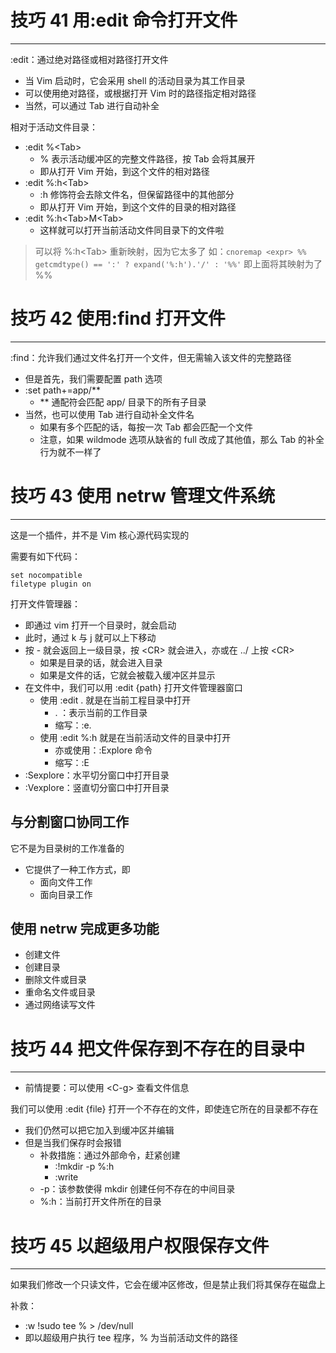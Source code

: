 # 技巧 41 用:edit 命令打开文件
---

:edit：通过绝对路径或相对路径打开文件
- 当 Vim 启动时，它会采用 shell 的活动目录为其工作目录
- 可以使用绝对路径，或根据打开 Vim 时的路径指定相对路径
- 当然，可以通过 Tab 进行自动补全

相对于活动文件目录：
- :edit %\<Tab>
	- % 表示活动缓冲区的完整文件路径，按 Tab 会将其展开
	- 即从打开 Vim 开始，到这个文件的相对路径
- :edit %:h\<Tab>
	- :h 修饰符会去除文件名，但保留路径中的其他部分
	- 即从打开 Vim 开始，到这个文件的目录的相对路径
- :edit %:h\<Tab>M\<Tab>
	- 这样就可以打开当前活动文件同目录下的文件啦

>可以将 %:h\<Tab\> 重新映射，因为它太多了
>如：`cnoremap <expr> %% getcmdtype() == ':' ? expand('%:h').'/' : '%%'`
>即上面将其映射为了 \%%

# 技巧 42 使用:find 打开文件
---

:find：允许我们通过文件名打开一个文件，但无需输入该文件的完整路径
- 但是首先，我们需要配置 path 选项
- :set path+=app/\**
	- ** 通配符会匹配 app/ 目录下的所有子目录
- 当然，也可以使用 Tab 进行自动补全文件名
	- 如果有多个匹配的话，每按一次 Tab 都会匹配一个文件
	- 注意，如果 wildmode 选项从缺省的 full 改成了其他值，那么 Tab 的补全行为就不一样了

# 技巧 43 使用 netrw 管理文件系统
---

这是一个插件，并不是 Vim 核心源代码实现的

需要有如下代码：
```
set nocompatible
filetype plugin on
```

打开文件管理器：
- 即通过 vim 打开一个目录时，就会启动
- 此时，通过 k 与 j 就可以上下移动
- 按 - 就会返回上一级目录，按 \<CR> 就会进入，亦或在 ../ 上按 \<CR>
	- 如果是目录的话，就会进入目录
	- 如果是文件的话，它就会被载入缓冲区并显示
- 在文件中，我们可以用 :edit {path} 打开文件管理器窗口
	- 使用 :edit . 就是在当前工程目录中打开
		- . ：表示当前的工作目录
		- 缩写：:e.
	- 使用 :edit %:h 就是在当前活动文件的目录中打开
		- 亦或使用：:Explore 命令
		- 缩写：:E
- :Sexplore：水平切分窗口中打开目录
- :Vexplore：竖直切分窗口中打开目录

## 与分割窗口协同工作

它不是为目录树的工作准备的
- 它提供了一种工作方式，即
	- 面向文件工作
	- 面向目录工作

## 使用 netrw 完成更多功能

- 创建文件
- 创建目录
- 删除文件或目录
- 重命名文件或目录
- 通过网络读写文件

# 技巧 44 把文件保存到不存在的目录中
---

- 前情提要：可以使用 \<C-g> 查看文件信息

我们可以使用 :edit {file} 打开一个不存在的文件，即使连它所在的目录都不存在
- 我们仍然可以把它加入到缓冲区并编辑
- 但是当我们保存时会报错
	- 补救措施：通过外部命令，赶紧创建
		- :!mkdir -p %:h
		- :write
	- -p：该参数使得 mkdir 创建任何不存在的中间目录
	- %:h：当前打开文件所在的目录

# 技巧 45 以超级用户权限保存文件
---

如果我们修改一个只读文件，它会在缓冲区修改，但是禁止我们将其保存在磁盘上

补救：
- :w !sudo tee % > /dev/null
- 即以超级用户执行 tee 程序，% 为当前活动文件的路径 
